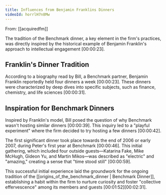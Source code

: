 ```yaml
---
title: Influences from Benjamin Franklins Dinners
videoId: horrlH7n8Mw
---
```


From: [[acquiredfm]] <br/> 

The tradition of the Benchmark dinner, a key element in the firm's practices, was directly inspired by the historical example of Benjamin Franklin's approach to intellectual engagement <a class="yt-timestamp" data-t="00:00:23">[00:00:23]</a>.

## Franklin's Dinner Tradition

According to a biography read by Bill, a Benchmark partner, Benjamin Franklin reportedly held four dinners a week <a class="yt-timestamp" data-t="00:00:23">[00:00:23]</a>. These dinners were characterized by deep dives into specific subjects, such as finance, chemistry, and life sciences <a class="yt-timestamp" data-t="00:00:31">[00:00:31]</a>.

## Inspiration for Benchmark Dinners

Inspired by Franklin's model, Bill posed the question of why Benchmark wasn't hosting similar dinners <a class="yt-timestamp" data-t="00:00:39">[00:00:39]</a>. This inquiry led to a "playful experiment" where the firm decided to try hosting a few dinners <a class="yt-timestamp" data-t="00:00:42">[00:00:42]</a>.

The first significant dinner took place towards the end of 2006 or early 2007, during Peter's first year at Benchmark <a class="yt-timestamp" data-t="00:00:46">[00:00:46]</a>. This initial gathering, which included four outside guests—Katarina Fake, Mike McHugh, Gideon Yu, and Martin Mikos—was described as "electric" and "amazing," creating a sense that "time stood still" <a class="yt-timestamp" data-t="00:00:59">[00:00:59]</a>.

This successful initial experience laid the groundwork for the ongoing tradition of the [[origins_of_the_benchmark_dinner | Benchmark Dinner]], establishing a habit within the firm to nurture curiosity and foster "collective effervescence" among its members and guests <a class="yt-timestamp" data-t="00:01:52">[00:01:52]</a><a class="yt-timestamp" data-t="00:02:31">[00:02:31]</a>.